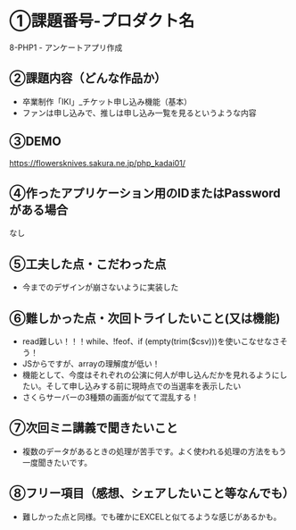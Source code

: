 # ①課題番号-プロダクト名
8-PHP1 - アンケートアプリ作成

## ②課題内容（どんな作品か）
- 卒業制作「IKI」_チケット申し込み機能（基本）
- ファンは申し込みで、推しは申し込み一覧を見るというような内容

## ③DEMO
https://flowersknives.sakura.ne.jp/php_kadai01/

## ④作ったアプリケーション用のIDまたはPasswordがある場合
なし

## ⑤工夫した点・こだわった点
- 今までのデザインが崩さないように実装した

## ⑥難しかった点・次回トライしたいこと(又は機能)
- read難しい！！！while、!feof、if (empty(trim($csv)))を使いこなせなさそう！
- JSからですが、arrayの理解度が低い！
- 機能として、今度はそれぞれの公演に何人が申し込んだかを見れるようにしたい。そして申し込みする前に現時点での当選率を表示したい
- さくらサーバーの3種類の画面が似てて混乱する！

## ⑦次回ミニ講義で聞きたいこと
- 複数のデータがあるときの処理が苦手です。よく使われる処理の方法をもう一度聞きたいです。

## ⑧フリー項目（感想、シェアしたいこと等なんでも）
- 難しかった点と同様。でも確かにEXCELと似てるような感じがあるかも。
